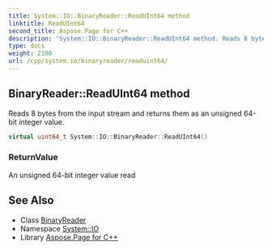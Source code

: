 ```yaml
---
title: System::IO::BinaryReader::ReadUInt64 method
linktitle: ReadUInt64
second_title: Aspose.Page for C++
description: 'System::IO::BinaryReader::ReadUInt64 method. Reads 8 bytes from the input stream and returns them as an unsigned 64-bit integer value in C++.'
type: docs
weight: 2100
url: /cpp/system.io/binaryreader/readuint64/
---
```

## BinaryReader::ReadUInt64 method


Reads 8 bytes from the input stream and returns them as an unsigned 64-bit integer value.

```cpp
virtual uint64_t System::IO::BinaryReader::ReadUInt64()
```


### ReturnValue

An unsigned 64-bit integer value read

## See Also

* Class [BinaryReader](../)
* Namespace [System::IO](../../)
* Library [Aspose.Page for C++](../../../)

